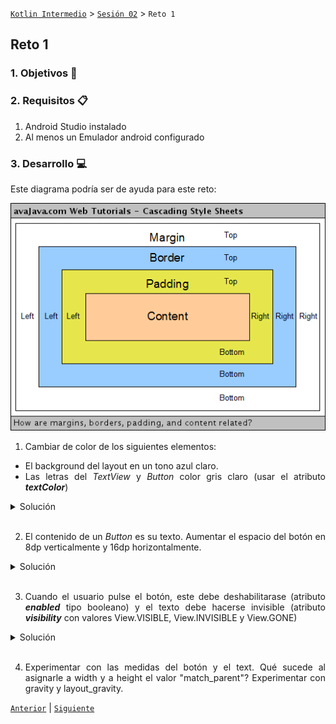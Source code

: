 [`Kotlin Intermedio`](../../Readme.md) > [`Sesión 02`](../Readme.md) > `Reto 1`
	
## Reto 1

<div style="text-align: justify;">

### 1. Objetivos :dart:



### 2. Requisitos :clipboard:

1. Android Studio instalado
2. Al menos un Emulador android configurado

### 3. Desarrollo :computer:

Este diagrama podría ser de ayuda para este reto:

<img src="images/view_diagram.png">


1. Cambiar de color de los siguientes elementos:

- El background del layout en un tono azul claro.
- Las letras del _TextView_ y _Button_ color gris claro (usar el atributo ___textColor___)


<details><summary>Solución</summary>
<p>

agregar los colores al archivo _colors.xml_:

```xml
<color name="background">#03A1C5</color>
<color name="grayClear">#CCC</color>
```

asignar el color al atributo ___background___ de nuestrlo _LinearLayout_:

```xml
android:background="@color/background"
```

agregar tanto a _Button_ como a _TextView_ :

```xml
android:textColor="@color/grayClear"
```

</p>
</details>
<br/>

2. El contenido de un _Button_ es su texto. Aumentar el espacio del botón en 8dp verticalmente y 16dp horizontalmente.  

<details><summary>Solución</summary>
<p>
```xml
android:paddingVertical="8dp"
android:paddingHorizontal="16dp"
```
</p>
</details>
<br/>

3. Cuando el usuario pulse el botón, este debe deshabilitarase (atributo ___enabled___ tipo booleano) y el texto debe hacerse invisible (atributo ___visibility___ con valores View.VISIBLE, View.INVISIBLE y View.GONE)

<details><summary>Solución</summary>
<p>
	
En el listener del click en el botón, agregar lo siguiente:
```xml
text.visibility = View.INVISIBLE
btnAccept.isEnabled = false
```
</p>
</details>
<br/>

4. Experimentar con las medidas del botón y el text. Qué sucede al asignarle a width y a height el valor "match_parent"? Experimentar con gravity y layout_gravity.

[`Anterior`](../Ejemplo-01/Readme.md) | [`Siguiente`](../Ejemplo-02/Readme.md)

</div>
